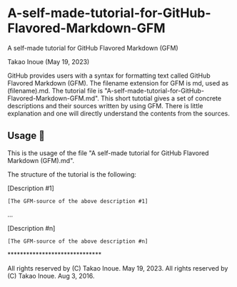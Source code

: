 # A-self-made-tutorial-for-GitHub-Flavored-Markdown-GFM
A self-made tutorial for GitHub Flavored Markdown (GFM)

Takao Inoue (May 19, 2023)

GitHub provides users with a syntax for formatting text called GitHub Flavored Markdown (GFM). 
The filename extension for GFM is md, used as (filename).md. 
The tutorial file is "A-self-made-tutorial-for-GitHub-Flavored-Markdown-GFM.md". 
This short tutotial gives a set of concrete descriptions and their sources written by using GFM.
There is little explanation and one will directly understand the contents from the sources.

## Usage   :cherry_blossom:

This is the usage of the file "A self-made tutorial for GitHub Flavored Markdown (GFM).md".

The structure of the tutorial is the following:

[Description \#1] 

```
[The GFM-source of the above description #1]
```
...

[Description \#n] 

```
[The GFM-source of the above description #n]
```

\*\*\*\*\*\*\*\*\*\*\*\*\*\*\*\*\*\*\*\*\*\*\*\*\*\*\*\*\*\*

All rights reserved by (C) Takao Inoue.  May 19, 2023.
All rights reserved by (C) Takao Inoue.  Aug 3, 2016.

